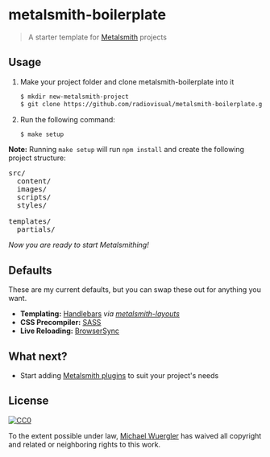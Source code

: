 # metalsmith-boilerplate
> A starter template for [Metalsmith](https://github.com/segmentio/metalsmith) projects


## Usage

1. Make your project folder and clone metalsmith-boilerplate into it
    ```sh
    $ mkdir new-metalsmith-project
    $ git clone https://github.com/radiovisual/metalsmith-boilerplate.git new-metalsmith-project
    ```
2. Run the following command: 
    ```sh
    $ make setup
    ```

**Note:** Running `make setup` will run `npm install` and create the following project structure:
<pre>
src/
  content/
  images/
  scripts/
  styles/
  
templates/
  partials/ 
</pre>

*Now you are ready to start Metalsmithing!*


## Defaults

These are my current defaults, but you can swap these out for anything you want.

- **Templating:** [Handlebars](http://handlebarsjs.com/) *via [metalsmith-layouts](https://github.com/superwolff/metalsmith-layouts)*
- **CSS Precompiler:** [SASS](https://github.com/stevenschobert/metalsmith-sass)
- **Live Reloading:** [BrowserSync](https://github.com/mdvorscak/metalsmith-browser-sync)
  
## What next?

- Start adding [Metalsmith plugins](http://www.metalsmith.io/#the-plugins) to suit your project's needs

## License
 
[![CC0](http://i.creativecommons.org/p/zero/1.0/88x31.png)](http://creativecommons.org/publicdomain/zero/1.0/)

To the extent possible under law, [Michael Wuergler](http://www.numetriclabs.com) has waived all copyright and related or neighboring rights to this work.


